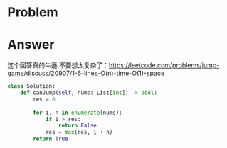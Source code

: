 # Problem
# Answer
这个回答真的牛逼,不要想太复杂了：https://leetcode.com/problems/jump-game/discuss/20907/1-6-lines-O(n)-time-O(1)-space
```python
class Solution:
    def canJump(self, nums: List[int]) -> bool:
        res = 0
        
        for i, n in enumerate(nums):
            if i > res:
                return False
            res = max(res, i + n)
        return True
```